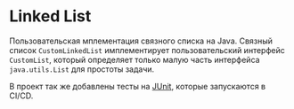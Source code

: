# Linked List

Пользовательская мплементация связного списка на Java. Связный список `CustomLinkedList` имплементирует пользовательский интерфейс `CustomList`, который определяет только малую часть интерфейса `java.utils.List` для простоты задачи.

В проект так же добавлены тесты на [JUnit][junit], которые запускаются в CI/CD.

[junit]: https://junit.org/junit5/
